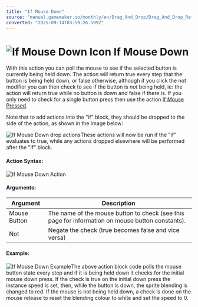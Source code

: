 ```yaml
---
title: "If Mouse Down"
source: "manual.gamemaker.io/monthly/en/Drag_And_Drop/Drag_And_Drop_Reference/Mouse_And_Keyboard/If_Mouse_Down.htm"
converted: "2025-09-14T03:59:26.599Z"
---
```


# ![If Mouse Down Icon](../../../assets/Images/Scripting_Reference/Drag_And_Drop/Reference/Mouse_And_Keyboard/i_KeyboardMouse_Down.png) If Mouse Down

With this action you can poll the mouse to see if the selected button is currently being held down. The action will return true every step that the button is being held down, or false otherwise, although if you click the not modifier you can then check to see if the button is _not_ being held, ie: the action will return true while no button is down and false if there is. If you only need to check for a single button press then use the action [If Mouse Pressed](If_Mouse_Pressed.md).

Note that to add actions into the "if" block, they should be dropped to the side of the action, as shown in the image below:

![If Mouse Down drop actions](../../../assets/Images/Scripting_Reference/Drag_And_Drop/Reference/Mouse_And_Keyboard/a_If_Mouse_DownDrop.png)These actions will now be run if the "if" evaluates to true, while any actions dropped elsewhere will be performed after the "if" block.

#### Action Syntax:

![If Mouse Down Action](../../../assets/Images/Scripting_Reference/Drag_And_Drop/Reference/Mouse_And_Keyboard/a_KeyboardMouse_Down.png)

#### Arguments:

| Argument | Description |
| --- | --- |
| Mouse Button | The name of the mouse button to check (see this page for information on mouse button constants). |
| Not | Negate the check (true becomes false and vice versa) |

#### Example:

![If Mouse Down Example](../../../assets/Images/Scripting_Reference/Drag_And_Drop/Reference/Mouse_And_Keyboard/e_KeyboardMouse_Down.png)The above action block code polls the mouse button state every step and if it is being held down it checks for the initial mouse down press. If the check is true on the initial down press the instance speed is set, then, while the button is down, the sprite blending is changed to red. If the mouse is not being held down, a check is done on the mouse release to reset the blending colour to white and set the speed to 0.